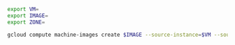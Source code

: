 ```bash
export VM=
export IMAGE=
export ZONE=
```

```bash
gcloud compute machine-images create $IMAGE --source-instance=$VM --source-instance-zone=$ZONE
```